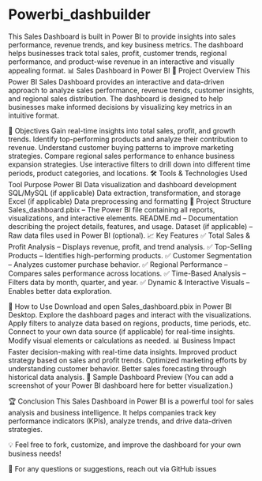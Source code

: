 # Powerbi_dashbuilder
This Sales Dashboard is built in Power BI to provide insights into sales performance, revenue trends, and key business metrics. The dashboard helps businesses track total sales, profit, customer trends, regional performance, and product-wise revenue in an interactive and visually appealing format.
📊 Sales Dashboard in Power BI
📌 Project Overview
This Power BI Sales Dashboard provides an interactive and data-driven approach to analyze sales performance, revenue trends, customer insights, and regional sales distribution. The dashboard is designed to help businesses make informed decisions by visualizing key metrics in an intuitive format.

🎯 Objectives
Gain real-time insights into total sales, profit, and growth trends.
Identify top-performing products and analyze their contribution to revenue.
Understand customer buying patterns to improve marketing strategies.
Compare regional sales performance to enhance business expansion strategies.
Use interactive filters to drill down into different time periods, product categories, and locations.
🛠️ Tools & Technologies Used
Tool	Purpose
Power BI	Data visualization and dashboard development
SQL/MySQL (if applicable)	Data extraction, transformation, and storage
Excel (if applicable)	Data preprocessing and formatting
📂 Project Structure
Sales_dashboard.pbix – The Power BI file containing all reports, visualizations, and interactive elements.
README.md – Documentation describing the project details, features, and usage.
Dataset (if applicable) – Raw data files used in Power BI (optional).
📈 Key Features
✅ Total Sales & Profit Analysis – Displays revenue, profit, and trend analysis.
✅ Top-Selling Products – Identifies high-performing products.
✅ Customer Segmentation – Analyzes customer purchase behavior.
✅ Regional Performance – Compares sales performance across locations.
✅ Time-Based Analysis – Filters data by month, quarter, and year.
✅ Dynamic & Interactive Visuals – Enables better data exploration.

🚀 How to Use
Download and open Sales_dashboard.pbix in Power BI Desktop.
Explore the dashboard pages and interact with the visualizations.
Apply filters to analyze data based on regions, products, time periods, etc.
Connect to your own data source (if applicable) for real-time insights.
Modify visual elements or calculations as needed.
📊 Business Impact
Faster decision-making with real-time data insights.
Improved product strategy based on sales and profit trends.
Optimized marketing efforts by understanding customer behavior.
Better sales forecasting through historical data analysis.
📎 Sample Dashboard Preview
(You can add a screenshot of your Power BI dashboard here for better visualization.)

🏆 Conclusion
This Sales Dashboard in Power BI is a powerful tool for sales analysis and business intelligence. It helps companies track key performance indicators (KPIs), analyze trends, and drive data-driven strategies.

💡 Feel free to fork, customize, and improve the dashboard for your own business needs!

📩 For any questions or suggestions, reach out via GitHub issues

